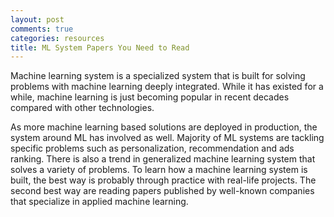 ```yaml
---
layout: post
comments: true
categories: resources
title: ML System Papers You Need to Read
---
```


Machine learning system is a specialized system that is built for solving problems with machine learning deeply integrated. While it has existed for a while, machine learning is just becoming popular in recent decades compared with other technologies. 

As more machine learning based solutions are deployed in production, the system around ML has involved as well. Majority of ML systems are tackling specific problems such as personalization, recommendation and ads ranking. There is also a trend in generalized machine learning system that solves a variety of problems. To learn how a machine learning system is built, the best way is probably through practice with real-life projects. The second best way are reading papers published by well-known companies that specialize in applied machine learning. 
<!--stackedit_data:
eyJoaXN0b3J5IjpbNDM2ODM4NDExLC0xODY4MTYwODY0XX0=
-->